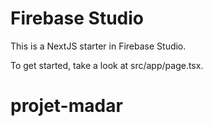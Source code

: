# Firebase Studio

This is a NextJS starter in Firebase Studio.

To get started, take a look at src/app/page.tsx.
# projet-madar
